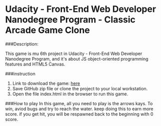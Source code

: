 # Udacity - Front-End Web Developer Nanodegree Program - Classic Arcade Game Clone

###Description:

This game is mu 6th project in Udacity - Front-End Web Developer Nanodegree Program, and it's about JS object-oriented programming features and HTML5 Canvas.

###instruction
1. Link to download the game: [here](https://github.com/Abdulmohsen-91/frontend-nanodegree-arcade-game.git)
2. Save GitHub zip file or clone the project to your local workstation.
3. Open the file index.html in the browser to run this game.

###How to play
In this game, all you need to play is the arrows kays.
To win, aviod bugs and try to reach the water. keep doing this to earn more score.
if you get hit, you will be respawned back to the beginning with 0 score.

